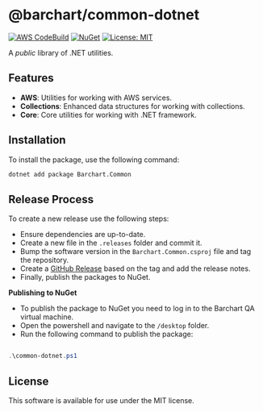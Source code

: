 # @barchart/common-dotnet

[![AWS CodeBuild](https://codebuild.us-east-1.amazonaws.com/badges?uuid=eyJlbmNyeXB0ZWREYXRhIjoiemRtQmdCR0VoRkJuQzVYTGwybDh6RVhuWGtrRWpVaUdDUS9XNjZtQTZrSUNRek1CTW0yOVZnQUdFWFB3K0NuOFk3R0lYUW85YlZwOWJmdG15TVpmUlZ3PSIsIml2UGFyYW1ldGVyU3BlYyI6InF6SEpMVGVnc3dkay84ZXAiLCJtYXRlcmlhbFNldFNlcmlhbCI6MX0%3D&branch=main)](https://github.com/barchart/common-dotnet)
[![NuGet](https://img.shields.io/nuget/v/Barchart.Common)](https://www.nuget.org/packages/Barchart.Common)
[![License: MIT](https://img.shields.io/badge/License-MIT-yellow.svg)](https://opensource.org/licenses/MIT)

A _public_ library of .NET utilities.

## Features

- **AWS**: Utilities for working with AWS services.
- **Collections**: Enhanced data structures for working with collections.
- **Core**: Core utilities for working with .NET framework.

## Installation

To install the package, use the following command:

```sh
dotnet add package Barchart.Common
```

## Release Process

To create a new release use the following steps:

* Ensure dependencies are up-to-date.
* Create a new file in the ```.releases``` folder and commit it.
* Bump the software version in the ```Barchart.Common.csproj``` file and tag the repository.
* Create a [GitHub Release](https://github.com/barchart/common-dotnet/releases) based on the tag and add the release notes.
* Finally, publish the packages to NuGet.

**Publishing to NuGet**

* To publish the package to NuGet you need to log in to the Barchart QA virtual machine.
* Open the powershell and navigate to the ```/desktop``` folder.
* Run the following command to publish the package:

```powershell

.\common-dotnet.ps1

```

## License

This software is available for use under the MIT license.
